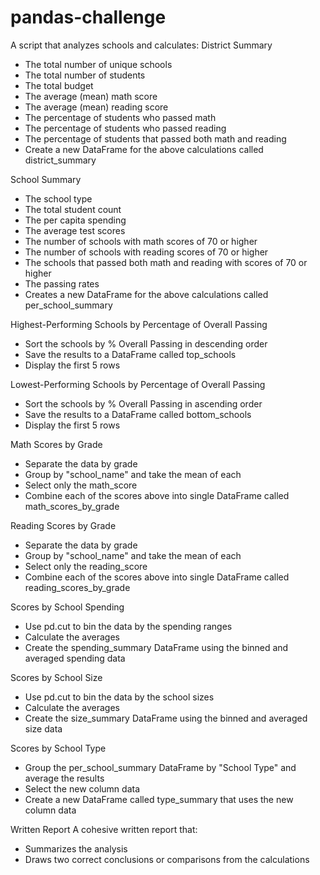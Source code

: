 # pandas-challenge

A script that analyzes schools and calculates:
District Summary
- The total number of unique schools
- The total number of students
- The total budget
- The average (mean) math score
- The average (mean) reading score
- The percentage of students who passed math
- The percentage of students who passed reading
- The percentage of students that passed both math and reading
- Create a new DataFrame for the above calculations called district_summary


School Summary
- The school type
- The total student count
- The per capita spending
- The average test scores
- The number of schools with math scores of 70 or higher
- The number of schools with reading scores of 70 or higher
- The schools that passed both math and reading with scores of 70 or higher
- The passing rates
- Creates a new DataFrame for the above calculations called per_school_summary


Highest-Performing Schools by Percentage of Overall Passing
- Sort the schools by % Overall Passing in descending order
- Save the results to a DataFrame called top_schools
- Display the first 5 rows


Lowest-Performing Schools by Percentage of Overall Passing
- Sort the schools by % Overall Passing in ascending order
- Save the results to a DataFrame called bottom_schools
- Display the first 5 rows


Math Scores by Grade
- Separate the data by grade
- Group by "school_name" and take the mean of each
- Select only the math_score
- Combine each of the scores above into single DataFrame called math_scores_by_grade


Reading Scores by Grade
- Separate the data by grade
- Group by "school_name" and take the mean of each
- Select only the reading_score
- Combine each of the scores above into single DataFrame called reading_scores_by_grade


Scores by School Spending
- Use pd.cut to bin the data by the spending ranges
- Calculate the averages
- Create the spending_summary DataFrame using the binned and averaged spending data


Scores by School Size
- Use pd.cut to bin the data by the school sizes
- Calculate the averages
- Create the size_summary DataFrame using the binned and averaged size data


Scores by School Type
- Group the per_school_summary DataFrame by "School Type" and average the results
- Select the new column data
- Create a new DataFrame called type_summary that uses the new column data


Written Report
A cohesive written report that:
- Summarizes the analysis
- Draws two correct conclusions or comparisons from the calculations
